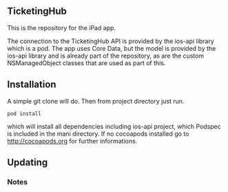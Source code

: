 ## TicketingHub

This is the repository for the iPad app.

The connection to the TicketingHub API is provided by the ios-api library which
is a pod. The app uses Core Data, but the model is provided by the ios-api
library and is already part of the repository, as are the custom NSManagedObject
classes that are used as part of this.

## Installation

A simple git clone will do. Then from project directory just run.

    pod install

which will install all dependencies including ios-api project, which Podspec is included in the mani directory.
If no cocoapods installed go to http://cocoapods.org for further informations.

## Updating

### Notes

